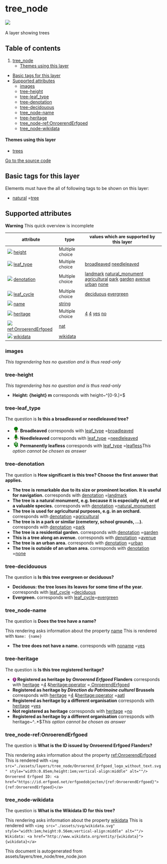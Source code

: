 tree_node
===========



<img src='https://mapcomplete.osm.be/./assets/themes/trees/unknown.svg' height="100px"> 

A layer showing trees

## Table of contents

1. [tree_node](#tree_node)
    * [Themes using this layer](#themes-using-this-layer)

- [Basic tags for this layer](#basic-tags-for-this-layer)
- [Supported attributes](#supported-attributes)
    + [images](#images)
    + [tree-height](#tree-height)
    + [tree-leaf_type](#tree-leaf_type)
    + [tree-denotation](#tree-denotation)
    + [tree-decidouous](#tree-decidouous)
    + [tree_node-name](#tree_node-name)
    + [tree-heritage](#tree-heritage)
    + [tree_node-ref:OnroerendErfgoed](#tree_node-refonroerenderfgoed)
    + [tree_node-wikidata](#tree_node-wikidata)

#### Themes using this layer

- [trees](https://mapcomplete.osm.be/trees)

[Go to the source code](../assets/layers/tree_node/tree_node.json)



Basic tags for this layer
---------------------------



Elements must have the all of following tags to be shown on this layer:

- <a href='https://wiki.openstreetmap.org/wiki/Key:natural' target='_blank'>natural</a>
  =<a href='https://wiki.openstreetmap.org/wiki/Tag:natural%3Dtree' target='_blank'>tree</a>

Supported attributes
----------------------



**Warning** This quick overview is incomplete

attribute | type | values which are supported by this layer
----------- | ------ | ------------------------------------------
[<img src='https://mapcomplete.osm.be/assets/svg/statistics.svg' height='18px'>](https://taginfo.openstreetmap.org/keys/height#values) [height](https://wiki.openstreetmap.org/wiki/Key:height) | Multiple choice |
[<img src='https://mapcomplete.osm.be/assets/svg/statistics.svg' height='18px'>](https://taginfo.openstreetmap.org/keys/leaf_type#values) [leaf_type](https://wiki.openstreetmap.org/wiki/Key:leaf_type) | Multiple choice | [broadleaved](https://wiki.openstreetmap.org/wiki/Tag:leaf_type%3Dbroadleaved) [needleleaved](https://wiki.openstreetmap.org/wiki/Tag:leaf_type%3Dneedleleaved)
[<img src='https://mapcomplete.osm.be/assets/svg/statistics.svg' height='18px'>](https://taginfo.openstreetmap.org/keys/denotation#values) [denotation](https://wiki.openstreetmap.org/wiki/Key:denotation) | Multiple choice | [landmark](https://wiki.openstreetmap.org/wiki/Tag:denotation%3Dlandmark) [natural_monument](https://wiki.openstreetmap.org/wiki/Tag:denotation%3Dnatural_monument) [agricultural](https://wiki.openstreetmap.org/wiki/Tag:denotation%3Dagricultural) [park](https://wiki.openstreetmap.org/wiki/Tag:denotation%3Dpark) [garden](https://wiki.openstreetmap.org/wiki/Tag:denotation%3Dgarden) [avenue](https://wiki.openstreetmap.org/wiki/Tag:denotation%3Davenue) [urban](https://wiki.openstreetmap.org/wiki/Tag:denotation%3Durban) [none](https://wiki.openstreetmap.org/wiki/Tag:denotation%3Dnone)
[<img src='https://mapcomplete.osm.be/assets/svg/statistics.svg' height='18px'>](https://taginfo.openstreetmap.org/keys/leaf_cycle#values) [leaf_cycle](https://wiki.openstreetmap.org/wiki/Key:leaf_cycle) | Multiple choice | [deciduous](https://wiki.openstreetmap.org/wiki/Tag:leaf_cycle%3Ddeciduous) [evergreen](https://wiki.openstreetmap.org/wiki/Tag:leaf_cycle%3Devergreen)
[<img src='https://mapcomplete.osm.be/assets/svg/statistics.svg' height='18px'>](https://taginfo.openstreetmap.org/keys/name#values) [name](https://wiki.openstreetmap.org/wiki/Key:name) | [string](../SpecialInputElements.md#string) | [](https://wiki.openstreetmap.org/wiki/Tag:name%3D)
[<img src='https://mapcomplete.osm.be/assets/svg/statistics.svg' height='18px'>](https://taginfo.openstreetmap.org/keys/heritage#values) [heritage](https://wiki.openstreetmap.org/wiki/Key:heritage) | Multiple choice | [4](https://wiki.openstreetmap.org/wiki/Tag:heritage%3D4) [4](https://wiki.openstreetmap.org/wiki/Tag:heritage%3D4) [yes](https://wiki.openstreetmap.org/wiki/Tag:heritage%3Dyes) [no](https://wiki.openstreetmap.org/wiki/Tag:heritage%3Dno)
[<img src='https://mapcomplete.osm.be/assets/svg/statistics.svg' height='18px'>](https://taginfo.openstreetmap.org/keys/ref:OnroerendErfgoed#values) [ref:OnroerendErfgoed](https://wiki.openstreetmap.org/wiki/Key:ref:OnroerendErfgoed) | [nat](../SpecialInputElements.md#nat) |
[<img src='https://mapcomplete.osm.be/assets/svg/statistics.svg' height='18px'>](https://taginfo.openstreetmap.org/keys/wikidata#values) [wikidata](https://wiki.openstreetmap.org/wiki/Key:wikidata) | [wikidata](../SpecialInputElements.md#wikidata) |

### images

_This tagrendering has no question and is thus read-only_

### tree-height

_This tagrendering has no question and is thus read-only_

- **Height: {height}&nbsp;m** corresponds with height~^[0-9.]+$

### tree-leaf_type

The question is **Is this a broadleaved or needleleaved tree?**

- **<img src="./assets/themes/trees/broadleaved.svg" style="width:1.5em;height:1.5em" alt=""/> Broadleaved** corresponds
  with <a href='https://wiki.openstreetmap.org/wiki/Key:leaf_type' target='_blank'>leaf_type</a>
  =<a href='https://wiki.openstreetmap.org/wiki/Tag:leaf_type%3Dbroadleaved' target='_blank'>broadleaved</a>
- **<img src="./assets/themes/trees/needleleaved.svg" style="width:1.5em;height:1.5em" alt=""/> Needleleaved**
  corresponds with <a href='https://wiki.openstreetmap.org/wiki/Key:leaf_type' target='_blank'>leaf_type</a>
  =<a href='https://wiki.openstreetmap.org/wiki/Tag:leaf_type%3Dneedleleaved' target='_blank'>needleleaved</a>
- **<img src="./assets/themes/trees/leafless.svg" style="width:1.5em;height:1.5em" alt=""/> Permanently leafless**
  corresponds with <a href='https://wiki.openstreetmap.org/wiki/Key:leaf_type' target='_blank'>leaf_type</a>
  =<a href='https://wiki.openstreetmap.org/wiki/Tag:leaf_type%3Dleafless' target='_blank'>leafless</a>_This option
  cannot be chosen as answer_

### tree-denotation

The question is **How significant is this tree? Choose the first answer that applies.**

- **The tree is remarkable due to its size or prominent location. It is useful for navigation.** corresponds
  with <a href='https://wiki.openstreetmap.org/wiki/Key:denotation' target='_blank'>denotation</a>
  =<a href='https://wiki.openstreetmap.org/wiki/Tag:denotation%3Dlandmark' target='_blank'>landmark</a>
- **The tree is a natural monument, e.g. because it is especially old, or of a valuable species.** corresponds
  with <a href='https://wiki.openstreetmap.org/wiki/Key:denotation' target='_blank'>denotation</a>
  =<a href='https://wiki.openstreetmap.org/wiki/Tag:denotation%3Dnatural_monument' target='_blank'>natural_monument</a>
- **The tree is used for agricultural purposes, e.g. in an orchard.** corresponds
  with <a href='https://wiki.openstreetmap.org/wiki/Key:denotation' target='_blank'>denotation</a>
  =<a href='https://wiki.openstreetmap.org/wiki/Tag:denotation%3Dagricultural' target='_blank'>agricultural</a>
- **The tree is in a park or similar (cemetery, school grounds, …).** corresponds
  with <a href='https://wiki.openstreetmap.org/wiki/Key:denotation' target='_blank'>denotation</a>
  =<a href='https://wiki.openstreetmap.org/wiki/Tag:denotation%3Dpark' target='_blank'>park</a>
- **The tree is a residential garden.** corresponds
  with <a href='https://wiki.openstreetmap.org/wiki/Key:denotation' target='_blank'>denotation</a>
  =<a href='https://wiki.openstreetmap.org/wiki/Tag:denotation%3Dgarden' target='_blank'>garden</a>
- **This is a tree along an avenue.** corresponds
  with <a href='https://wiki.openstreetmap.org/wiki/Key:denotation' target='_blank'>denotation</a>
  =<a href='https://wiki.openstreetmap.org/wiki/Tag:denotation%3Davenue' target='_blank'>avenue</a>
- **The tree is an urban area.** corresponds
  with <a href='https://wiki.openstreetmap.org/wiki/Key:denotation' target='_blank'>denotation</a>
  =<a href='https://wiki.openstreetmap.org/wiki/Tag:denotation%3Durban' target='_blank'>urban</a>
- **The tree is outside of an urban area.** corresponds
  with <a href='https://wiki.openstreetmap.org/wiki/Key:denotation' target='_blank'>denotation</a>
  =<a href='https://wiki.openstreetmap.org/wiki/Tag:denotation%3Dnone' target='_blank'>none</a>

### tree-decidouous

The question is **Is this tree evergreen or deciduous?**

- **Deciduous: the tree loses its leaves for some time of the year.** corresponds
  with <a href='https://wiki.openstreetmap.org/wiki/Key:leaf_cycle' target='_blank'>leaf_cycle</a>
  =<a href='https://wiki.openstreetmap.org/wiki/Tag:leaf_cycle%3Ddeciduous' target='_blank'>deciduous</a>
- **Evergreen.** corresponds with <a href='https://wiki.openstreetmap.org/wiki/Key:leaf_cycle' target='_blank'>
  leaf_cycle</a>=<a href='https://wiki.openstreetmap.org/wiki/Tag:leaf_cycle%3Devergreen' target='_blank'>evergreen</a>

### tree_node-name

The question is **Does the tree have a name?**

This rendering asks information about the property  [name](https://wiki.openstreetmap.org/wiki/Key:name)
This is rendered with `Name: {name}`

- **The tree does not have a name.** corresponds
  with <a href='https://wiki.openstreetmap.org/wiki/Key:noname' target='_blank'>noname</a>
  =<a href='https://wiki.openstreetmap.org/wiki/Tag:noname%3Dyes' target='_blank'>yes</a>

### tree-heritage

The question is **Is this tree registered heritage?**

- **<img src="./assets/layers/tree_node/Onroerend_Erfgoed_logo_without_text.svg" style="width:0.85em;height:1em;vertical-align:middle" alt=""/>
  Registered as heritage by <i>Onroerend Erfgoed</i> Flanders** corresponds
  with <a href='https://wiki.openstreetmap.org/wiki/Key:heritage' target='_blank'>heritage</a>
  =<a href='https://wiki.openstreetmap.org/wiki/Tag:heritage%3D4' target='_blank'>4</a>
  &<a href='https://wiki.openstreetmap.org/wiki/Key:heritage:operator' target='_blank'>heritage:operator</a>
  =<a href='https://wiki.openstreetmap.org/wiki/Tag:heritage:operator%3DOnroerendErfgoed' target='_blank'>
  OnroerendErfgoed</a>
- **Registered as heritage by <i>Direction du Patrimoine culturel</i> Brussels** corresponds
  with <a href='https://wiki.openstreetmap.org/wiki/Key:heritage' target='_blank'>heritage</a>
  =<a href='https://wiki.openstreetmap.org/wiki/Tag:heritage%3D4' target='_blank'>4</a>
  &<a href='https://wiki.openstreetmap.org/wiki/Key:heritage:operator' target='_blank'>heritage:operator</a>
  =<a href='https://wiki.openstreetmap.org/wiki/Tag:heritage:operator%3Daatl' target='_blank'>aatl</a>
- **Registered as heritage by a different organisation** corresponds
  with <a href='https://wiki.openstreetmap.org/wiki/Key:heritage' target='_blank'>heritage</a>
  =<a href='https://wiki.openstreetmap.org/wiki/Tag:heritage%3Dyes' target='_blank'>yes</a>
- **Not registered as heritage** corresponds
  with <a href='https://wiki.openstreetmap.org/wiki/Key:heritage' target='_blank'>heritage</a>
  =<a href='https://wiki.openstreetmap.org/wiki/Tag:heritage%3Dno' target='_blank'>no</a>
- **Registered as heritage by a different organisation** corresponds with heritage~^..*$_This option cannot be chosen as
  answer_

### tree_node-ref:OnroerendErfgoed

The question is **What is the ID issued by Onroerend Erfgoed Flanders?**

This rendering asks information about the
property  [ref:OnroerendErfgoed](https://wiki.openstreetmap.org/wiki/Key:ref:OnroerendErfgoed)
This is rendered
with `<img src="./assets/layers/tree_node/Onroerend_Erfgoed_logo_without_text.svg" style="width:0.85em;height:1em;vertical-align:middle" alt=""/> Onroerend Erfgoed ID: <a href="https://id.erfgoed.net/erfgoedobjecten/{ref:OnroerendErfgoed}">{ref:OnroerendErfgoed}</a>`

### tree_node-wikidata

The question is **What is the Wikidata ID for this tree?**

This rendering asks information about the property  [wikidata](https://wiki.openstreetmap.org/wiki/Key:wikidata)
This is rendered
with `<img src="./assets/svg/wikidata.svg" style="width:1em;height:0.56em;vertical-align:middle" alt=""/> Wikidata: <a href="http://www.wikidata.org/entity/{wikidata}">{wikidata}</a>`

This document is autogenerated from assets/layers/tree_node/tree_node.json